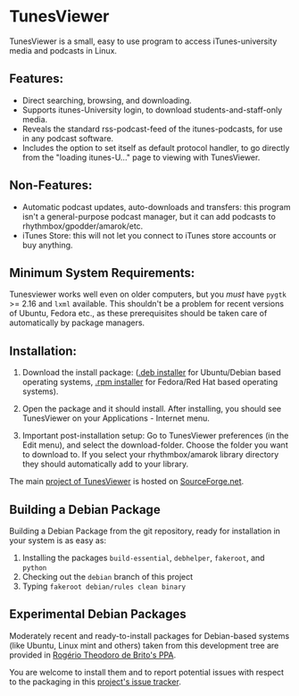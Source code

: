 # TunesViewer

TunesViewer is a small, easy to use program to access iTunes-university
media and podcasts in Linux.

## Features:

* Direct searching, browsing, and downloading.
* Supports itunes-University login, to download students-and-staff-only
  media.
* Reveals the standard rss-podcast-feed of the itunes-podcasts, for use in
  any podcast software.
* Includes the option to set itself as default protocol handler, to go
  directly from the "loading itunes-U..." page to viewing with TunesViewer.

## Non-Features:

* Automatic podcast updates, auto-downloads and transfers: this program
  isn't a general-purpose podcast manager, but it can add podcasts to
  rhythmbox/gpodder/amarok/etc.
* iTunes Store: this will not let you connect to iTunes store accounts or
  buy anything.

## Minimum System Requirements:

Tunesviewer works well even on older computers, but you *must* have
`pygtk` >= 2.16 and `lxml` available. This shouldn't be a problem for
recent versions of Ubuntu, Fedora etc., as these prerequisites should be
taken care of automatically by package managers.

## Installation:

1.  Download the install package: ([.deb installer][0] for Ubuntu/Debian
    based operating systems, [.rpm installer][1] for Fedora/Red Hat based
    operating systems).

2.  Open the package and it should install. After installing, you should see
    TunesViewer on your Applications - Internet menu.

3.  Important post-installation setup: Go to TunesViewer preferences (in the
    Edit menu), and select the download-folder. Choose the folder you want
    to download to. If you select your rhythmbox/amarok library directory
    they should automatically add to your library.

The main [project of TunesViewer][2] is hosted on [SourceForge.net][3].

## Building a Debian Package

Building a Debian Package from the git repository, ready for installation in
your system is as easy as:

1. Installing the packages `build-essential`, `debhelper`, `fakeroot`, and `python`
2. Checking out the `debian` branch of this project
3. Typing `fakeroot debian/rules clean binary`

## Experimental Debian Packages

Moderately recent and ready-to-install packages for Debian-based systems
(like Ubuntu, Linux mint and others) taken from this development tree are
provided in [Rogério Theodoro de Brito's PPA][4].

You are welcome to install them and to report potential issues with respect
to the packaging in this [project's issue tracker][5].


[0]: http://sourceforge.net/projects/tunesviewer/files/tunesviewer_1.4.deb/download
[1]: http://sourceforge.net/projects/tunesviewer/files/tunesviewer-1.4.noarch.rpm/download
[2]: http://sourceforge.net/projects/tunesviewer
[3]: http://sourceforge.net
[4]: https://launchpad.net/~rbrito/+archive/ppa/
[5]: https://github.com/rbrito/tunesviewer/issues
